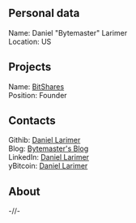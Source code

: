 ## Personal data   
Name: Daniel "Bytemaster" Larimer  
Location: US
## Projects 
Name: [BitShares](../projects/bitshares.md)  
Position: Founder
## Contacts
Githib: [Daniel Larimer](https://github.com/bytemaster)  
Blog: [Bytemaster's Blog](http://bytemaster.github.io)  
LinkedIn: [Daniel Larimer](https://www.linkedin.com/in/daniel-larimer-0a367089)  
yBitcoin: [Daniel Larimer](https://ybitcoin.com/people/daniel-larimer) 
## About
-//-
